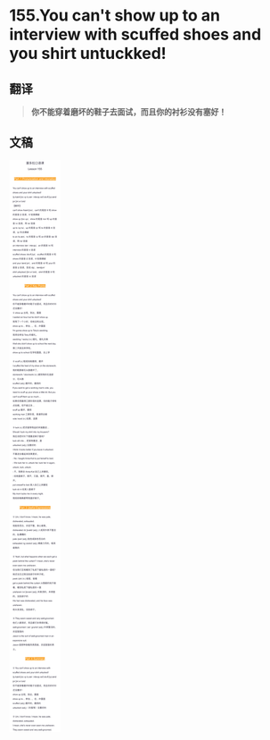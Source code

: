 # 155.You can't show up to an interview with scuffed shoes and you shirt untuckked!

## 翻译

> **你不能穿着磨坏的鞋子去面试，而且你的衬衫没有塞好！**

## 文稿

![](img/155.jpg)

